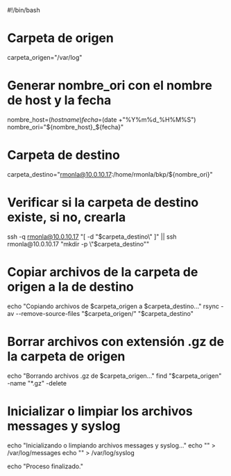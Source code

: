 #!/bin/bash

# Carpeta de origen
carpeta_origen="/var/log"

# Generar nombre_ori con el nombre de host y la fecha
nombre_host=$(hostname)
fecha=$(date +"%Y%m%d_%H%M%S")
nombre_ori="${nombre_host}_${fecha}"

# Carpeta de destino
carpeta_destino="rmonla@10.0.10.17:/home/rmonla/bkp/${nombre_ori}"

# Verificar si la carpeta de destino existe, si no, crearla
ssh -q rmonla@10.0.10.17 "[ -d \"$carpeta_destino\" ]" || ssh rmonla@10.0.10.17 "mkdir -p \"$carpeta_destino\""

# Copiar archivos de la carpeta de origen a la de destino
echo "Copiando archivos de $carpeta_origen a $carpeta_destino..."
rsync -av --remove-source-files "$carpeta_origen/" "$carpeta_destino"

# Borrar archivos con extensión .gz de la carpeta de origen
echo "Borrando archivos .gz de $carpeta_origen..."
find "$carpeta_origen" -name "*.gz" -delete

# Inicializar o limpiar los archivos messages y syslog
echo "Inicializando o limpiando archivos messages y syslog..."
echo "" > /var/log/messages
echo "" > /var/log/syslog

echo "Proceso finalizado."
